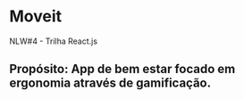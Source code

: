 # Moveit

NLW#4 - Trilha React.js

## Propósito: App de bem estar focado em ergonomia através de gamificação.
